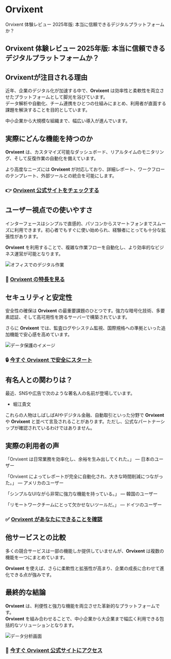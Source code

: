 # Orvixent
Orvixent 体験レビュー 2025年版: 本当に信頼できるデジタルプラットフォームか？
## Orvixent 体験レビュー 2025年版: 本当に信頼できるデジタルプラットフォームか？

## Orvixentが注目される理由
近年、企業のデジタル化が加速する中で、**Orvixent** は効率性と柔軟性を両立させたプラットフォームとして脚光を浴びています。  
データ解析や自動化、チーム連携をひとつの仕組みにまとめ、利用者が直面する課題を解決することを目的としています。  

中小企業から大規模な組織まで、幅広い導入が進んでいます。

## 実際にどんな機能を持つのか
**Orvixent** は、カスタマイズ可能なダッシュボード、リアルタイムのモニタリング、そして反復作業の自動化を備えています。  

より高度なニーズには **Orvixent** が対応しており、詳細レポート、ワークフローのテンプレート、外部ツールとの統合を可能にします。

### 👉 **[Orvixent 公式サイトをチェックする](https://orvixent.jp.net)**

## ユーザー視点での使いやすさ
インターフェースはシンプルで直感的、パソコンからスマートフォンまでスムーズに利用できます。初心者でもすぐに使い始められ、経験者にとっても十分な拡張性があります。  

**Orvixent** を利用することで、複雑な作業フローを自動化し、より効率的なビジネス運営が可能となります。

![オフィスでのデジタル作業](https://www.cloud-for-all.com/hubfs/explain-tools-success-stories-of-office-dx.jpg)

### 🔗 **[Orvixent の特長を見る](https://orvixent.jp.net)**

## セキュリティと安定性
安全性の確保は **Orvixent** の最重要課題のひとつです。強力な暗号化技術、多要素認証、そして高可用性を誇るサーバーで構築されています。  

さらに **Orvixent** では、監査ログやシステム監視、国際規格への準拠といった追加機能で安心感を高めています。

![データ保護のイメージ](https://corporate-legal.s3.amazonaws.com/wp-content/uploads/2021/12/23164808/default_1172920a686318aea1cc830a57e61551.jpg)

### 🔒 **[今すぐ Orvixent で安全にスタート](https://orvixent.jp.net)**

## 有名人との関わりは？
最近、SNSや広告で次のような著名人の名前が登場しています。  

- 堀江貴文  

これらの人物はしばしばAIやデジタル金融、自動取引といった分野で **Orvixent** や **Orvixent** と並べて言及されることがあります。ただし、公式なパートナーシップが確認されているわけではありません。

## 実際の利用者の声
「Orvixent は日常業務を効率化し、余裕を生み出してくれた。」 — 日本のユーザー  

「Orvixent によってレポートが完全に自動化され、大きな時間削減につながった。」 — アメリカのユーザー  

「シンプルなUIながら非常に強力な機能を持っている。」 — 韓国のユーザー  

「リモートワークチームにとって欠かせないツールだ。」 — ドイツのユーザー  

### ✅ **[Orvixent があなたにできることを確認](https://orvixent.jp.net)**

## 他サービスとの比較
多くの競合サービスは一部の機能しか提供していませんが、**Orvixent** は複数の機能を一つにまとめています。  

**Orvixent** を使えば、さらに柔軟性と拡張性が高まり、企業の成長に合わせて進化できる点が強みです。

## 最終的な結論
**Orvixent** は、利便性と強力な機能を両立させた革新的なプラットフォームです。  
**Orvixent** を組み合わせることで、中小企業から大企業まで幅広く利用できる包括的なソリューションとなります。  

![データ分析画面](https://www.bizgarage.jp/hubfs/seo_id41_%E3%83%87%E3%83%BC%E3%82%BF%E5%88%86%E6%9E%90.jpg)

### 🚀 **[今すぐ Orvixent 公式サイトにアクセス](https://orvixent.jp.net)**
